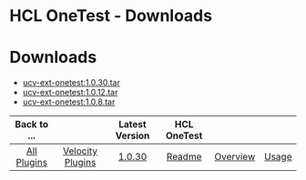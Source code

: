 
HCL OneTest - Downloads
=======================

# Downloads

- [ucv-ext-onetest:1.0.30.tar]()
- [ucv-ext-onetest:1.0.12.tar]()
- [ucv-ext-onetest:1.0.8.tar]()

|Back to ...||Latest Version|HCL OneTest |||
| :---: | :---: | :---: | :---: | :---: | :---: |
|[All Plugins](../../index.md)|[Velocity Plugins](../README.md)|[1.0.30]()|[Readme](README.md)|[Overview](overview.md)|[Usage](usage.md)|
